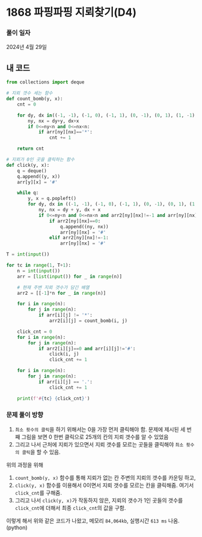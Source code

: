 # 1868 파핑파핑 지뢰찾기(D4)

### 풀이 일자

2024년 4월 29일

## 내 코드

```python
from collections import deque

# 지뢰 갯수 세는 함수
def count_bomb(y, x):
    cnt = 0

    for dy, dx in((-1, -1), (-1, 0), (-1, 1), (0, -1), (0, 1), (1, -1), (1, 0), (1, 1)):
        ny, nx = dy+y, dx+x
        if 0<=ny<n and 0<=nx<n:
            if arr[ny][nx]=='*':
                cnt += 1

    return cnt

# 지뢰가 0인 곳을 클릭하는 함수
def click(y, x):
    q = deque()
    q.append((y, x))
    arr[y][x] = '#'

    while q:
        y, x = q.popleft()
        for dy, dx in ((-1, -1), (-1, 0), (-1, 1), (0, -1), (0, 1), (1, -1), (1, 0), (1, 1)):
            ny, nx = dy + y, dx + x
            if 0<=ny<n and 0<=nx<n and arr2[ny][nx]!=-1 and arr[ny][nx]!='#':
                if arr2[ny][nx]==0:
                    q.append((ny, nx))
                    arr[ny][nx] = '#'
                elif arr2[ny][nx]!=-1:
                    arr[ny][nx] = '#'

T = int(input())

for tc in range(1, T+1):
    n = int(input())
    arr = [list(input()) for _ in range(n)]

    # 현재 주변 지뢰 갯수가 담긴 배열
    arr2 = [[-1]*n for _ in range(n)]

    for i in range(n):
        for j in range(n):
            if arr[i][j] != '*':
                arr2[i][j] = count_bomb(i, j)

    click_cnt = 0
    for i in range(n):
        for j in range(n):
            if arr2[i][j]==0 and arr[i][j]!='#':
                click(i, j)
                click_cnt += 1

    for i in range(n):
        for j in range(n):
            if arr[i][j] == '.':
                click_cnt += 1

    print(f'#{tc} {click_cnt}')
```

### 문제 풀이 방향

1. `최소 횟수의 클릭`을 하기 위해서는 0을 가장 먼저 클릭해야 함. 문제에 제시된 세 번째 그림을 보면 0 한번 클릭으로 25개의 칸의 지뢰 갯수를 알 수 있었음
2. 그리고 나서 근처에 지뢰가 있으면서 지뢰 갯수를 모르는 곳들을 클릭해야 `최소 횟수의 클릭`을 할 수 있음.

위의 과정을 위해

1. `count_bomb(y, x)` 함수를 통해 지뢰가 없는 칸 주변의 지뢰의 갯수를 카운팅 하고,
2. `click(y, x)` 함수를 이용해서 0이면서 지뢰 갯수를 모르는 칸을 클릭해줌. 여기서 `click_cnt`를 구해줌.
3. 그리고 나서 `click(y, x)`가 작동하지 않은, 지뢰의 갯수가 1인 곳들의 갯수를 `click_cnt`에 더해서 최종 `click_cnt`의 값을 구함.

이렇게 해서 위와 같은 코드가 나왔고, 메모리 `84,064kb`, 실행시간 `613 ms` 나옴. (python)
